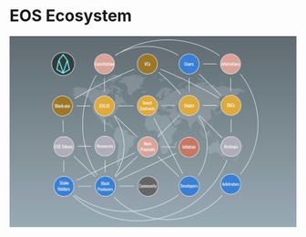 # EOS Ecosystem

![Interaction between EOS.IO Actors and Components](.gitbook/assets/image%20%2823%29.png)

